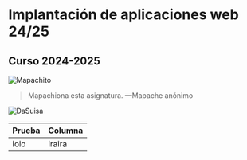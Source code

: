 # Implantación de aplicaciones web 24/25

## Curso 2024-2025

![Mapachito](https://cdn.unotv.com/images/2024/05/mapache-como-mascota-jpg-152029-1024x576.jpeg "Mapachiona esta asignatura")

> Mapachiona esta asignatura.  —Mapache anónimo

![DaSuisa](https://media1.tenor.com/m/rFs7M3-8JTMAAAAd/da-suisa.gif "Laisy")

| Prueba   | Columna   |
|----      | -----     |
|ioio      | iraira    |